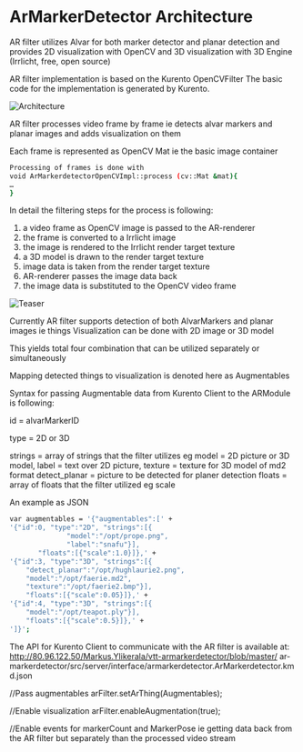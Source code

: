ArMarkerDetector Architecture
=========================
AR filter utilizes Alvar for both marker detector and planar detection 
and provides 2D visualization with OpenCV and 3D visualization
with 3D Engine (Irrlicht, free, open source)

AR filter implementation is based on the Kurento OpenCVFilter
The basic code for the implementation is generated by Kurento.

![Architecture](https://github.com/nubomedia-vtt/armodule/tree/master/images/armodule_relations.png)

AR filter processes video frame by frame 
    ie detects alvar markers and planar images and adds 
    visualization on them

Each frame is represented as OpenCV Mat 
        ie the basic image container

```bash
Processing of frames is done with
void ArMarkerdetectorOpenCVImpl::process (cv::Mat &mat){
…
}
```

In detail the filtering steps for the process is following:
1.	a video frame as OpenCV image is passed to the AR-renderer
2.	the frame is converted to a Irrlicht image
3.	the image is rendered to the Irrlicht render target texture
4.	a 3D model is drawn to the render target texture
5.	image data is taken from the render target texture
6.	AR-renderer passes the image data back
7.	the image data is substituted to the OpenCV video frame


![Teaser](https://github.com/nubomedia-vtt/armodule/tree/master/images/teaser.png)

Currently AR filter supports detection of 
both AlvarMarkers and planar images ie things
Visualization can be done with 2D image or 3D model

This yields total four combination that can be utilized separately or simultaneously

Mapping detected things to visualization is denoted here as Augmentables

Syntax for passing Augmentable data from Kurento Client to the ARModule is following:

id = alvarMarkerID

type = 2D or 3D

strings = array of strings that the filter utilizes eg 
	model = 2D picture or 3D model, 
	label = text over 2D picture, 
	texture = texture for 3D model of md2 format
           detect_planar = picture to be detected 
	                          for planer detection
floats = array of floats that the filter utilized eg
	  scale

An example as JSON
```bash
var augmentables = '{"augmentables":[' +
'{"id":0, "type":"2D", "strings":[{
              "model":"/opt/prope.png",
              "label":"snafu"}], 
	   "floats":[{"scale":1.0}]},' +
'{"id":3, "type":"3D", "strings":[{
	"detect_planar":"/opt/hughlaurie2.png",
 	"model":"/opt/faerie.md2", 
	"texture":"/opt/faerie2.bmp"}], 
	"floats":[{"scale":0.05}]},' +
'{"id":4, "type":"3D", "strings":[{
	"model":"/opt/teapot.ply"}], 
	"floats":[{"scale":0.5}]},' +
']}';
```

The API for Kurento Client to communicate with the 
AR filter is available at:
http://80.96.122.50/Markus.Ylikerala/vtt-armarkerdetector/blob/master/
ar-markerdetector/src/server/interface/armarkerdetector.ArMarkerdetector.kmd.json

//Pass augmentables 
arFilter.setArThing(Augmentables);

//Enable visualization
arFilter.enableAugmentation(true);

//Enable events for markerCount and MarkerPose 
  ie getting data back from the AR filter but separately than 
  the processed video stream
